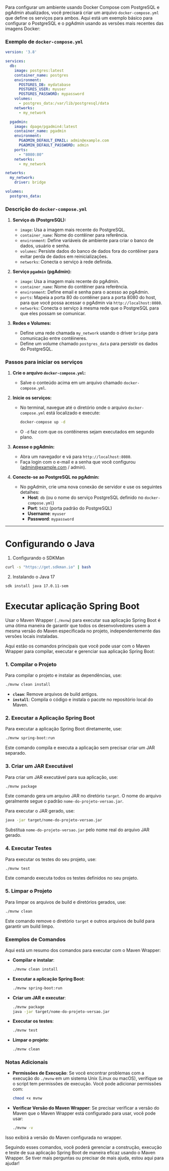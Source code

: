Para configurar um ambiente usando Docker Compose com PostgreSQL e pgAdmin atualizados, você precisará criar um arquivo `docker-compose.yml` que define os serviços para ambos. Aqui está um exemplo básico para configurar o PostgreSQL e o pgAdmin usando as versões mais recentes das imagens Docker:

### Exemplo de `docker-compose.yml`

```yaml
version: '3.8'

services:
  db:
    image: postgres:latest
    container_name: postgres
    environment:
      POSTGRES_DB: mydatabase
      POSTGRES_USER: myuser
      POSTGRES_PASSWORD: mypassword
    volumes:
      - postgres_data:/var/lib/postgresql/data
    networks:
      - my_network

  pgadmin:
    image: dpage/pgadmin4:latest
    container_name: pgadmin
    environment:
      PGADMIN_DEFAULT_EMAIL: admin@example.com
      PGADMIN_DEFAULT_PASSWORD: admin
    ports:
      - "8080:80"
    networks:
      - my_network

networks:
  my_network:
    driver: bridge

volumes:
  postgres_data:
```

### Descrição do `docker-compose.yml`

1. **Serviço `db` (PostgreSQL):**
   - `image`: Usa a imagem mais recente do PostgreSQL.
   - `container_name`: Nome do contêiner para referência.
   - `environment`: Define variáveis de ambiente para criar o banco de dados, usuário e senha.
   - `volumes`: Persiste dados do banco de dados fora do contêiner para evitar perda de dados em reinicializações.
   - `networks`: Conecta o serviço à rede definida.

2. **Serviço `pgadmin` (pgAdmin):**
   - `image`: Usa a imagem mais recente do pgAdmin.
   - `container_name`: Nome do contêiner para referência.
   - `environment`: Define email e senha para o acesso ao pgAdmin.
   - `ports`: Mapeia a porta 80 do contêiner para a porta 8080 do host, para que você possa acessar o pgAdmin via `http://localhost:8080`.
   - `networks`: Conecta o serviço à mesma rede que o PostgreSQL para que eles possam se comunicar.

3. **Redes e Volumes:**
   - Define uma rede chamada `my_network` usando o driver `bridge` para comunicação entre contêineres.
   - Define um volume chamado `postgres_data` para persistir os dados do PostgreSQL.

### Passos para iniciar os serviços

1. **Crie o arquivo `docker-compose.yml`:**
   - Salve o conteúdo acima em um arquivo chamado `docker-compose.yml`.

2. **Inicie os serviços:**
   - No terminal, navegue até o diretório onde o arquivo `docker-compose.yml` está localizado e execute:

     ```bash
     docker-compose up -d
     ```

   - O `-d` faz com que os contêineres sejam executados em segundo plano.

3. **Acesse o pgAdmin:**
   - Abra um navegador e vá para `http://localhost:8080`.
   - Faça login com o e-mail e a senha que você configurou (admin@example.com / admin).

4. **Conecte-se ao PostgreSQL no pgAdmin:**
   - No pgAdmin, crie uma nova conexão de servidor e use os seguintes detalhes:
     - **Host**: `db` (ou o nome do serviço PostgreSQL definido no `docker-compose.yml`)
     - **Port**: `5432` (porta padrão do PostgreSQL)
     - **Username**: `myuser`
     - **Password**: `mypassword`
___

# Configurando o Java

1. Configurando o SDKMan
```bash
curl -s "https://get.sdkman.io" | bash
```

2. Instalando o Java 17
```bash
sdk install java 17.0.11-sem
```

# Executar aplicação Spring Boot

Usar o Maven Wrapper (`./mvnw`) para executar sua aplicação Spring Boot é uma ótima maneira de garantir que todos os desenvolvedores usem a mesma versão do Maven especificada no projeto, independentemente das versões locais instaladas.

Aqui estão os comandos principais que você pode usar com o Maven Wrapper para compilar, executar e gerenciar sua aplicação Spring Boot:

### 1. **Compilar o Projeto**

Para compilar o projeto e instalar as dependências, use:

```bash
./mvnw clean install
```

- **`clean`**: Remove arquivos de build antigos.
- **`install`**: Compila o código e instala o pacote no repositório local do Maven.

### 2. **Executar a Aplicação Spring Boot**

Para executar a aplicação Spring Boot diretamente, use:

```bash
./mvnw spring-boot:run
```

Este comando compila e executa a aplicação sem precisar criar um JAR separado.

### 3. **Criar um JAR Executável**

Para criar um JAR executável para sua aplicação, use:

```bash
./mvnw package
```

Este comando gera um arquivo JAR no diretório `target`. O nome do arquivo geralmente segue o padrão `nome-do-projeto-versao.jar`. 

Para executar o JAR gerado, use:

```bash
java -jar target/nome-do-projeto-versao.jar
```

Substitua `nome-do-projeto-versao.jar` pelo nome real do arquivo JAR gerado.

### 4. **Executar Testes**

Para executar os testes do seu projeto, use:

```bash
./mvnw test
```

Este comando executa todos os testes definidos no seu projeto.

### 5. **Limpar o Projeto**

Para limpar os arquivos de build e diretórios gerados, use:

```bash
./mvnw clean
```

Este comando remove o diretório `target` e outros arquivos de build para garantir um build limpo.

### Exemplos de Comandos

Aqui está um resumo dos comandos para executar com o Maven Wrapper:

- **Compilar e instalar**:

  ```bash
  ./mvnw clean install
  ```

- **Executar a aplicação Spring Boot**:

  ```bash
  ./mvnw spring-boot:run
  ```

- **Criar um JAR e executar**:

  ```bash
  ./mvnw package
  java -jar target/nome-do-projeto-versao.jar
  ```

- **Executar os testes**:

  ```bash
  ./mvnw test
  ```

- **Limpar o projeto**:

  ```bash
  ./mvnw clean
  ```

### Notas Adicionais

- **Permissões de Execução**: Se você encontrar problemas com a execução do `./mvnw` em um sistema Unix (Linux ou macOS), verifique se o script tem permissões de execução. Você pode adicionar permissões com:

  ```bash
  chmod +x mvnw
  ```

- **Verificar Versão do Maven Wrapper**: Se precisar verificar a versão do Maven que o Maven Wrapper está configurado para usar, você pode usar:

  ```bash
  ./mvnw -v
  ```

Isso exibirá a versão do Maven configurada no wrapper.

Seguindo esses comandos, você poderá gerenciar a construção, execução e teste de sua aplicação Spring Boot de maneira eficaz usando o Maven Wrapper. Se tiver mais perguntas ou precisar de mais ajuda, estou aqui para ajudar!
